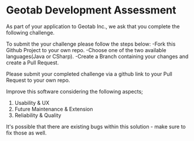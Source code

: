 # Geotab Development Assessment

As part of your application to Geotab Inc., we ask that you complete the following challenge. 

To submit the your challenge please follow the steps below:
-Fork this Github Project to your own repo.
-Choose one of the two available languages(Java or CSharp).
-Create a Branch containing your changes and create a Pull Request.

Please submit your completed challenge via a github link to your Pull Request to your own repo.

Improve this software considering the following aspects;
1. Usability & UX
2. Future Maintenance & Extension
3. Reliability & Quality 

It's possible that there are existing bugs within this solution - make sure to fix those as well.
